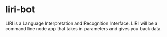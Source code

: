 # liri-bot
LIRI is a Language Interpretation and Recognition Interface. LIRI will be a command line node app that takes in parameters and gives you back data.

